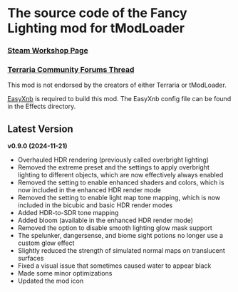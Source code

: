 ﻿# The source code of the Fancy Lighting mod for tModLoader

### [Steam Workshop Page](https://steamcommunity.com/sharedfiles/filedetails/?id=2822950837)
### [Terraria Community Forums Thread](https://forums.terraria.org/index.php?threads/fancy-lighting-mod.113067/)

This mod is not endorsed by the creators of either Terraria or tModLoader.

[EasyXnb](https://github.com/SuperAndyHero/EasyXnb) is required to build this mod. The EasyXnb config file can be found in the Effects directory.

## Latest Version

**v0.9.0 (2024-11-21)**
- Overhauled HDR rendering (previously called overbright lighting)
- Removed the extreme preset and the settings to apply overbright lighting to different objects, which are now effectively always enabled
- Removed the setting to enable enhanced shaders and colors, which is now included in the enhanced HDR render mode
- Removed the setting to enable light map tone mapping, which is now included in the bicubic and basic HDR render modes
- Added HDR-to-SDR tone mapping
- Added bloom (available in the enhanced HDR render mode)
- Removed the option to disable smooth lighting glow mask support
- The spelunker, dangersense, and biome sight potions no longer use a custom glow effect
- Slightly reduced the strength of simulated normal maps on translucent surfaces
- Fixed a visual issue that sometimes caused water to appear black
- Made some minor optimizations
- Updated the mod icon